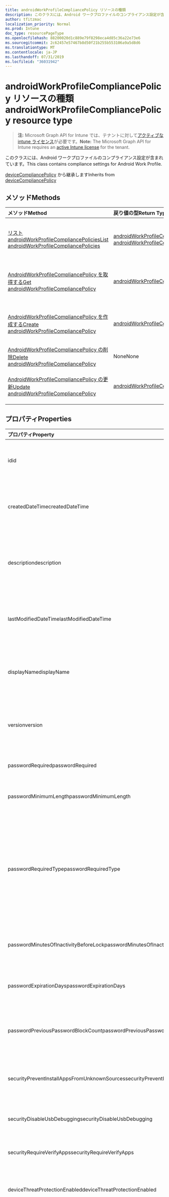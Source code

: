 ```yaml
---
title: androidWorkProfileCompliancePolicy リソースの種類
description: このクラスには、Android ワークプロファイルのコンプライアンス設定が含まれています。
author: tfitzmac
localization_priority: Normal
ms.prod: Intune
doc_type: resourcePageType
ms.openlocfilehash: 88200020d1c889e79f8298eca4d85c36a22e73e6
ms.sourcegitcommit: 2c62457e57467b8d50f21b255b553106a9a5d8d6
ms.translationtype: MT
ms.contentlocale: ja-JP
ms.lasthandoff: 07/31/2019
ms.locfileid: "36031942"
---
```

# <a name="androidworkprofilecompliancepolicy-resource-type"></a><span data-ttu-id="311cc-103">androidWorkProfileCompliancePolicy リソースの種類</span><span class="sxs-lookup"><span data-stu-id="311cc-103">androidWorkProfileCompliancePolicy resource type</span></span>

> <span data-ttu-id="311cc-104">**注:** Microsoft Graph API for Intune では、テナントに対して[アクティブな intune ライセンス](https://go.microsoft.com/fwlink/?linkid=839381)が必要です。</span><span class="sxs-lookup"><span data-stu-id="311cc-104">**Note:** The Microsoft Graph API for Intune requires an [active Intune license](https://go.microsoft.com/fwlink/?linkid=839381) for the tenant.</span></span>

<span data-ttu-id="311cc-105">このクラスには、Android ワークプロファイルのコンプライアンス設定が含まれています。</span><span class="sxs-lookup"><span data-stu-id="311cc-105">This class contains compliance settings for Android Work Profile.</span></span>


<span data-ttu-id="311cc-106">[deviceCompliancePolicy](../resources/intune-deviceconfig-devicecompliancepolicy.md) から継承します</span><span class="sxs-lookup"><span data-stu-id="311cc-106">Inherits from [deviceCompliancePolicy](../resources/intune-deviceconfig-devicecompliancepolicy.md)</span></span>

## <a name="methods"></a><span data-ttu-id="311cc-107">メソッド</span><span class="sxs-lookup"><span data-stu-id="311cc-107">Methods</span></span>
|<span data-ttu-id="311cc-108">メソッド</span><span class="sxs-lookup"><span data-stu-id="311cc-108">Method</span></span>|<span data-ttu-id="311cc-109">戻り値の型</span><span class="sxs-lookup"><span data-stu-id="311cc-109">Return Type</span></span>|<span data-ttu-id="311cc-110">説明</span><span class="sxs-lookup"><span data-stu-id="311cc-110">Description</span></span>|
|:---|:---|:---|
|[<span data-ttu-id="311cc-111">リスト androidWorkProfileCompliancePolicies</span><span class="sxs-lookup"><span data-stu-id="311cc-111">List androidWorkProfileCompliancePolicies</span></span>](../api/intune-deviceconfig-androidworkprofilecompliancepolicy-list.md)|<span data-ttu-id="311cc-112">[androidWorkProfileCompliancePolicy](../resources/intune-deviceconfig-androidworkprofilecompliancepolicy.md)コレクション</span><span class="sxs-lookup"><span data-stu-id="311cc-112">[androidWorkProfileCompliancePolicy](../resources/intune-deviceconfig-androidworkprofilecompliancepolicy.md) collection</span></span>|<span data-ttu-id="311cc-113">[AndroidWorkProfileCompliancePolicy](../resources/intune-deviceconfig-androidworkprofilecompliancepolicy.md)オブジェクトのプロパティとリレーションシップをリストします。</span><span class="sxs-lookup"><span data-stu-id="311cc-113">List properties and relationships of the [androidWorkProfileCompliancePolicy](../resources/intune-deviceconfig-androidworkprofilecompliancepolicy.md) objects.</span></span>|
|[<span data-ttu-id="311cc-114">AndroidWorkProfileCompliancePolicy を取得する</span><span class="sxs-lookup"><span data-stu-id="311cc-114">Get androidWorkProfileCompliancePolicy</span></span>](../api/intune-deviceconfig-androidworkprofilecompliancepolicy-get.md)|[<span data-ttu-id="311cc-115">androidWorkProfileCompliancePolicy</span><span class="sxs-lookup"><span data-stu-id="311cc-115">androidWorkProfileCompliancePolicy</span></span>](../resources/intune-deviceconfig-androidworkprofilecompliancepolicy.md)|<span data-ttu-id="311cc-116">[AndroidWorkProfileCompliancePolicy](../resources/intune-deviceconfig-androidworkprofilecompliancepolicy.md)オブジェクトのプロパティとリレーションシップを読み取ります。</span><span class="sxs-lookup"><span data-stu-id="311cc-116">Read properties and relationships of the [androidWorkProfileCompliancePolicy](../resources/intune-deviceconfig-androidworkprofilecompliancepolicy.md) object.</span></span>|
|[<span data-ttu-id="311cc-117">AndroidWorkProfileCompliancePolicy を作成する</span><span class="sxs-lookup"><span data-stu-id="311cc-117">Create androidWorkProfileCompliancePolicy</span></span>](../api/intune-deviceconfig-androidworkprofilecompliancepolicy-create.md)|[<span data-ttu-id="311cc-118">androidWorkProfileCompliancePolicy</span><span class="sxs-lookup"><span data-stu-id="311cc-118">androidWorkProfileCompliancePolicy</span></span>](../resources/intune-deviceconfig-androidworkprofilecompliancepolicy.md)|<span data-ttu-id="311cc-119">新しい[androidWorkProfileCompliancePolicy](../resources/intune-deviceconfig-androidworkprofilecompliancepolicy.md)オブジェクトを作成します。</span><span class="sxs-lookup"><span data-stu-id="311cc-119">Create a new [androidWorkProfileCompliancePolicy](../resources/intune-deviceconfig-androidworkprofilecompliancepolicy.md) object.</span></span>|
|[<span data-ttu-id="311cc-120">AndroidWorkProfileCompliancePolicy の削除</span><span class="sxs-lookup"><span data-stu-id="311cc-120">Delete androidWorkProfileCompliancePolicy</span></span>](../api/intune-deviceconfig-androidworkprofilecompliancepolicy-delete.md)|<span data-ttu-id="311cc-121">None</span><span class="sxs-lookup"><span data-stu-id="311cc-121">None</span></span>|<span data-ttu-id="311cc-122">[AndroidWorkProfileCompliancePolicy](../resources/intune-deviceconfig-androidworkprofilecompliancepolicy.md)を削除します。</span><span class="sxs-lookup"><span data-stu-id="311cc-122">Deletes a [androidWorkProfileCompliancePolicy](../resources/intune-deviceconfig-androidworkprofilecompliancepolicy.md).</span></span>|
|[<span data-ttu-id="311cc-123">AndroidWorkProfileCompliancePolicy の更新</span><span class="sxs-lookup"><span data-stu-id="311cc-123">Update androidWorkProfileCompliancePolicy</span></span>](../api/intune-deviceconfig-androidworkprofilecompliancepolicy-update.md)|[<span data-ttu-id="311cc-124">androidWorkProfileCompliancePolicy</span><span class="sxs-lookup"><span data-stu-id="311cc-124">androidWorkProfileCompliancePolicy</span></span>](../resources/intune-deviceconfig-androidworkprofilecompliancepolicy.md)|<span data-ttu-id="311cc-125">[AndroidWorkProfileCompliancePolicy](../resources/intune-deviceconfig-androidworkprofilecompliancepolicy.md)オブジェクトのプロパティを更新します。</span><span class="sxs-lookup"><span data-stu-id="311cc-125">Update the properties of a [androidWorkProfileCompliancePolicy](../resources/intune-deviceconfig-androidworkprofilecompliancepolicy.md) object.</span></span>|

## <a name="properties"></a><span data-ttu-id="311cc-126">プロパティ</span><span class="sxs-lookup"><span data-stu-id="311cc-126">Properties</span></span>
|<span data-ttu-id="311cc-127">プロパティ</span><span class="sxs-lookup"><span data-stu-id="311cc-127">Property</span></span>|<span data-ttu-id="311cc-128">型</span><span class="sxs-lookup"><span data-stu-id="311cc-128">Type</span></span>|<span data-ttu-id="311cc-129">説明</span><span class="sxs-lookup"><span data-stu-id="311cc-129">Description</span></span>|
|:---|:---|:---|
|<span data-ttu-id="311cc-130">id</span><span class="sxs-lookup"><span data-stu-id="311cc-130">id</span></span>|<span data-ttu-id="311cc-131">文字列</span><span class="sxs-lookup"><span data-stu-id="311cc-131">String</span></span>|<span data-ttu-id="311cc-132">エンティティのキー。</span><span class="sxs-lookup"><span data-stu-id="311cc-132">Key of the entity.</span></span> <span data-ttu-id="311cc-133">[deviceCompliancePolicy](../resources/intune-deviceconfig-devicecompliancepolicy.md) から継承します</span><span class="sxs-lookup"><span data-stu-id="311cc-133">Inherited from [deviceCompliancePolicy](../resources/intune-deviceconfig-devicecompliancepolicy.md)</span></span>|
|<span data-ttu-id="311cc-134">createdDateTime</span><span class="sxs-lookup"><span data-stu-id="311cc-134">createdDateTime</span></span>|<span data-ttu-id="311cc-135">DateTimeOffset</span><span class="sxs-lookup"><span data-stu-id="311cc-135">DateTimeOffset</span></span>|<span data-ttu-id="311cc-136">オブジェクトが作成された DateTime。</span><span class="sxs-lookup"><span data-stu-id="311cc-136">DateTime the object was created.</span></span> <span data-ttu-id="311cc-137">[deviceCompliancePolicy](../resources/intune-deviceconfig-devicecompliancepolicy.md) から継承します</span><span class="sxs-lookup"><span data-stu-id="311cc-137">Inherited from [deviceCompliancePolicy](../resources/intune-deviceconfig-devicecompliancepolicy.md)</span></span>|
|<span data-ttu-id="311cc-138">description</span><span class="sxs-lookup"><span data-stu-id="311cc-138">description</span></span>|<span data-ttu-id="311cc-139">String</span><span class="sxs-lookup"><span data-stu-id="311cc-139">String</span></span>|<span data-ttu-id="311cc-140">管理者が指定した、デバイス構成についての説明。</span><span class="sxs-lookup"><span data-stu-id="311cc-140">Admin provided description of the Device Configuration.</span></span> <span data-ttu-id="311cc-141">[deviceCompliancePolicy](../resources/intune-deviceconfig-devicecompliancepolicy.md) から継承します</span><span class="sxs-lookup"><span data-stu-id="311cc-141">Inherited from [deviceCompliancePolicy](../resources/intune-deviceconfig-devicecompliancepolicy.md)</span></span>|
|<span data-ttu-id="311cc-142">lastModifiedDateTime</span><span class="sxs-lookup"><span data-stu-id="311cc-142">lastModifiedDateTime</span></span>|<span data-ttu-id="311cc-143">DateTimeOffset</span><span class="sxs-lookup"><span data-stu-id="311cc-143">DateTimeOffset</span></span>|<span data-ttu-id="311cc-144">オブジェクトの最終更新の DateTime。</span><span class="sxs-lookup"><span data-stu-id="311cc-144">DateTime the object was last modified.</span></span> <span data-ttu-id="311cc-145">[deviceCompliancePolicy](../resources/intune-deviceconfig-devicecompliancepolicy.md) から継承します</span><span class="sxs-lookup"><span data-stu-id="311cc-145">Inherited from [deviceCompliancePolicy](../resources/intune-deviceconfig-devicecompliancepolicy.md)</span></span>|
|<span data-ttu-id="311cc-146">displayName</span><span class="sxs-lookup"><span data-stu-id="311cc-146">displayName</span></span>|<span data-ttu-id="311cc-147">String</span><span class="sxs-lookup"><span data-stu-id="311cc-147">String</span></span>|<span data-ttu-id="311cc-148">管理者が指定した、デバイス構成の名前。</span><span class="sxs-lookup"><span data-stu-id="311cc-148">Admin provided name of the device configuration.</span></span> <span data-ttu-id="311cc-149">[deviceCompliancePolicy](../resources/intune-deviceconfig-devicecompliancepolicy.md) から継承します</span><span class="sxs-lookup"><span data-stu-id="311cc-149">Inherited from [deviceCompliancePolicy](../resources/intune-deviceconfig-devicecompliancepolicy.md)</span></span>|
|<span data-ttu-id="311cc-150">version</span><span class="sxs-lookup"><span data-stu-id="311cc-150">version</span></span>|<span data-ttu-id="311cc-151">Int32</span><span class="sxs-lookup"><span data-stu-id="311cc-151">Int32</span></span>|<span data-ttu-id="311cc-152">デバイス構成のバージョン。</span><span class="sxs-lookup"><span data-stu-id="311cc-152">Version of the device configuration.</span></span> <span data-ttu-id="311cc-153">[deviceCompliancePolicy](../resources/intune-deviceconfig-devicecompliancepolicy.md) から継承します</span><span class="sxs-lookup"><span data-stu-id="311cc-153">Inherited from [deviceCompliancePolicy](../resources/intune-deviceconfig-devicecompliancepolicy.md)</span></span>|
|<span data-ttu-id="311cc-154">passwordRequired</span><span class="sxs-lookup"><span data-stu-id="311cc-154">passwordRequired</span></span>|<span data-ttu-id="311cc-155">Boolean</span><span class="sxs-lookup"><span data-stu-id="311cc-155">Boolean</span></span>|<span data-ttu-id="311cc-156">デバイスのロックを解除するパスワードを要求します。</span><span class="sxs-lookup"><span data-stu-id="311cc-156">Require a password to unlock device.</span></span>|
|<span data-ttu-id="311cc-157">passwordMinimumLength</span><span class="sxs-lookup"><span data-stu-id="311cc-157">passwordMinimumLength</span></span>|<span data-ttu-id="311cc-158">Int32</span><span class="sxs-lookup"><span data-stu-id="311cc-158">Int32</span></span>|<span data-ttu-id="311cc-159">パスワードの最小文字数。</span><span class="sxs-lookup"><span data-stu-id="311cc-159">Minimum password length.</span></span> <span data-ttu-id="311cc-160">有効な値は 4 から 16 までです</span><span class="sxs-lookup"><span data-stu-id="311cc-160">Valid values 4 to 16</span></span>|
|<span data-ttu-id="311cc-161">passwordRequiredType</span><span class="sxs-lookup"><span data-stu-id="311cc-161">passwordRequiredType</span></span>|[<span data-ttu-id="311cc-162">androidRequiredPasswordType</span><span class="sxs-lookup"><span data-stu-id="311cc-162">androidRequiredPasswordType</span></span>](../resources/intune-deviceconfig-androidrequiredpasswordtype.md)|<span data-ttu-id="311cc-163">パスワードの文字の種類。</span><span class="sxs-lookup"><span data-stu-id="311cc-163">Type of characters in password.</span></span> <span data-ttu-id="311cc-164">可能な値は、`deviceDefault`、`alphabetic`、`alphanumeric`、`alphanumericWithSymbols`、`lowSecurityBiometric`、`numeric`、`numericComplex`、`any` です。</span><span class="sxs-lookup"><span data-stu-id="311cc-164">Possible values are: `deviceDefault`, `alphabetic`, `alphanumeric`, `alphanumericWithSymbols`, `lowSecurityBiometric`, `numeric`, `numericComplex`, `any`.</span></span>|
|<span data-ttu-id="311cc-165">passwordMinutesOfInactivityBeforeLock</span><span class="sxs-lookup"><span data-stu-id="311cc-165">passwordMinutesOfInactivityBeforeLock</span></span>|<span data-ttu-id="311cc-166">Int32</span><span class="sxs-lookup"><span data-stu-id="311cc-166">Int32</span></span>|<span data-ttu-id="311cc-167">パスワードが要求されるまでの非アクティブ時間 (分)。</span><span class="sxs-lookup"><span data-stu-id="311cc-167">Minutes of inactivity before a password is required.</span></span>|
|<span data-ttu-id="311cc-168">passwordExpirationDays</span><span class="sxs-lookup"><span data-stu-id="311cc-168">passwordExpirationDays</span></span>|<span data-ttu-id="311cc-169">Int32</span><span class="sxs-lookup"><span data-stu-id="311cc-169">Int32</span></span>|<span data-ttu-id="311cc-170">パスワードの有効期限が切れるまでの日数。</span><span class="sxs-lookup"><span data-stu-id="311cc-170">Number of days before the password expires.</span></span> <span data-ttu-id="311cc-171">有効な値は 1 から 365 までです</span><span class="sxs-lookup"><span data-stu-id="311cc-171">Valid values 1 to 365</span></span>|
|<span data-ttu-id="311cc-172">passwordPreviousPasswordBlockCount</span><span class="sxs-lookup"><span data-stu-id="311cc-172">passwordPreviousPasswordBlockCount</span></span>|<span data-ttu-id="311cc-173">Int32</span><span class="sxs-lookup"><span data-stu-id="311cc-173">Int32</span></span>|<span data-ttu-id="311cc-174">禁止する、以前のパスワードの数です。</span><span class="sxs-lookup"><span data-stu-id="311cc-174">Number of previous passwords to block.</span></span> <span data-ttu-id="311cc-175">有効な値は 1 から 24 までです</span><span class="sxs-lookup"><span data-stu-id="311cc-175">Valid values 1 to 24</span></span>|
|<span data-ttu-id="311cc-176">securityPreventInstallAppsFromUnknownSources</span><span class="sxs-lookup"><span data-stu-id="311cc-176">securityPreventInstallAppsFromUnknownSources</span></span>|<span data-ttu-id="311cc-177">Boolean</span><span class="sxs-lookup"><span data-stu-id="311cc-177">Boolean</span></span>|<span data-ttu-id="311cc-178">デバイスが不明なソースからのアプリのインストールを許可しないことを要求します。</span><span class="sxs-lookup"><span data-stu-id="311cc-178">Require that devices disallow installation of apps from unknown sources.</span></span>|
|<span data-ttu-id="311cc-179">securityDisableUsbDebugging</span><span class="sxs-lookup"><span data-stu-id="311cc-179">securityDisableUsbDebugging</span></span>|<span data-ttu-id="311cc-180">Boolean</span><span class="sxs-lookup"><span data-stu-id="311cc-180">Boolean</span></span>|<span data-ttu-id="311cc-181">Android デバイスでの USB デバッグを無効にします。</span><span class="sxs-lookup"><span data-stu-id="311cc-181">Disable USB debugging on Android devices.</span></span>|
|<span data-ttu-id="311cc-182">securityRequireVerifyApps</span><span class="sxs-lookup"><span data-stu-id="311cc-182">securityRequireVerifyApps</span></span>|<span data-ttu-id="311cc-183">Boolean</span><span class="sxs-lookup"><span data-stu-id="311cc-183">Boolean</span></span>|<span data-ttu-id="311cc-184">Android の検証アプリ機能をオンにするよう要求します。</span><span class="sxs-lookup"><span data-stu-id="311cc-184">Require the Android Verify apps feature is turned on.</span></span>|
|<span data-ttu-id="311cc-185">deviceThreatProtectionEnabled</span><span class="sxs-lookup"><span data-stu-id="311cc-185">deviceThreatProtectionEnabled</span></span>|<span data-ttu-id="311cc-186">Boolean</span><span class="sxs-lookup"><span data-stu-id="311cc-186">Boolean</span></span>|<span data-ttu-id="311cc-187">デバイスの脅威保護が有効になっていることを要求します。</span><span class="sxs-lookup"><span data-stu-id="311cc-187">Require that devices have enabled device threat protection.</span></span>|
|<span data-ttu-id="311cc-188">deviceThreatProtectionRequiredSecurityLevel</span><span class="sxs-lookup"><span data-stu-id="311cc-188">deviceThreatProtectionRequiredSecurityLevel</span></span>|[<span data-ttu-id="311cc-189">deviceThreatProtectionLevel</span><span class="sxs-lookup"><span data-stu-id="311cc-189">deviceThreatProtectionLevel</span></span>](../resources/intune-deviceconfig-devicethreatprotectionlevel.md)|<span data-ttu-id="311cc-190">Mobile Threat Protection に、コンプライアンス違反をレポートするための最小のリスク レベルを要求します。</span><span class="sxs-lookup"><span data-stu-id="311cc-190">Require Mobile Threat Protection minimum risk level to report noncompliance.</span></span> <span data-ttu-id="311cc-191">可能な値は、`unavailable`、`secured`、`low`、`medium`、`high`、`notSet` です。</span><span class="sxs-lookup"><span data-stu-id="311cc-191">Possible values are: `unavailable`, `secured`, `low`, `medium`, `high`, `notSet`.</span></span>|
|<span data-ttu-id="311cc-192">securityBlockJailbrokenDevices</span><span class="sxs-lookup"><span data-stu-id="311cc-192">securityBlockJailbrokenDevices</span></span>|<span data-ttu-id="311cc-193">Boolean</span><span class="sxs-lookup"><span data-stu-id="311cc-193">Boolean</span></span>|<span data-ttu-id="311cc-194">デバイスの脱獄またはルート化を認めません。</span><span class="sxs-lookup"><span data-stu-id="311cc-194">Devices must not be jailbroken or rooted.</span></span>|
|<span data-ttu-id="311cc-195">osMinimumVersion</span><span class="sxs-lookup"><span data-stu-id="311cc-195">osMinimumVersion</span></span>|<span data-ttu-id="311cc-196">String</span><span class="sxs-lookup"><span data-stu-id="311cc-196">String</span></span>|<span data-ttu-id="311cc-197">Android の最小バージョン。</span><span class="sxs-lookup"><span data-stu-id="311cc-197">Minimum Android version.</span></span>|
|<span data-ttu-id="311cc-198">osMaximumVersion</span><span class="sxs-lookup"><span data-stu-id="311cc-198">osMaximumVersion</span></span>|<span data-ttu-id="311cc-199">文字列型 (String)</span><span class="sxs-lookup"><span data-stu-id="311cc-199">String</span></span>|<span data-ttu-id="311cc-200">Android の最大バージョン。</span><span class="sxs-lookup"><span data-stu-id="311cc-200">Maximum Android version.</span></span>|
|<span data-ttu-id="311cc-201">minAndroidSecurityPatchLevel</span><span class="sxs-lookup"><span data-stu-id="311cc-201">minAndroidSecurityPatchLevel</span></span>|<span data-ttu-id="311cc-202">String</span><span class="sxs-lookup"><span data-stu-id="311cc-202">String</span></span>|<span data-ttu-id="311cc-203">Android セキュリティ パッチの最小レベル。</span><span class="sxs-lookup"><span data-stu-id="311cc-203">Minimum Android security patch level.</span></span>|
|<span data-ttu-id="311cc-204">storageRequireEncryption</span><span class="sxs-lookup"><span data-stu-id="311cc-204">storageRequireEncryption</span></span>|<span data-ttu-id="311cc-205">Boolean</span><span class="sxs-lookup"><span data-stu-id="311cc-205">Boolean</span></span>|<span data-ttu-id="311cc-206">Android デバイスでの暗号化を要求します。</span><span class="sxs-lookup"><span data-stu-id="311cc-206">Require encryption on Android devices.</span></span>|
|<span data-ttu-id="311cc-207">securityRequireSafetyNetAttestationBasicIntegrity</span><span class="sxs-lookup"><span data-stu-id="311cc-207">securityRequireSafetyNetAttestationBasicIntegrity</span></span>|<span data-ttu-id="311cc-208">Boolean</span><span class="sxs-lookup"><span data-stu-id="311cc-208">Boolean</span></span>|<span data-ttu-id="311cc-209">デバイスが SafetyNet の基本整合性チェックに合格することを要求します。</span><span class="sxs-lookup"><span data-stu-id="311cc-209">Require the device to pass the SafetyNet basic integrity check.</span></span>|
|<span data-ttu-id="311cc-210">securityRequireSafetyNetAttestationCertifiedDevice</span><span class="sxs-lookup"><span data-stu-id="311cc-210">securityRequireSafetyNetAttestationCertifiedDevice</span></span>|<span data-ttu-id="311cc-211">Boolean</span><span class="sxs-lookup"><span data-stu-id="311cc-211">Boolean</span></span>|<span data-ttu-id="311cc-212">デバイスが SafetyNet の認定デバイス チェックに合格することを要求します。</span><span class="sxs-lookup"><span data-stu-id="311cc-212">Require the device to pass the SafetyNet certified device check.</span></span>|
|<span data-ttu-id="311cc-213">securityRequireGooglePlayServices</span><span class="sxs-lookup"><span data-stu-id="311cc-213">securityRequireGooglePlayServices</span></span>|<span data-ttu-id="311cc-214">Boolean</span><span class="sxs-lookup"><span data-stu-id="311cc-214">Boolean</span></span>|<span data-ttu-id="311cc-215">Google Play 開発者サービスがデバイスにインストールされて有効になっていることを要求します。</span><span class="sxs-lookup"><span data-stu-id="311cc-215">Require Google Play Services to be installed and enabled on the device.</span></span>|
|<span data-ttu-id="311cc-216">securityRequireUpToDateSecurityProviders</span><span class="sxs-lookup"><span data-stu-id="311cc-216">securityRequireUpToDateSecurityProviders</span></span>|<span data-ttu-id="311cc-217">Boolean</span><span class="sxs-lookup"><span data-stu-id="311cc-217">Boolean</span></span>|<span data-ttu-id="311cc-218">デバイスに最新のセキュリティ プロバイダーが必要です。</span><span class="sxs-lookup"><span data-stu-id="311cc-218">Require the device to have up to date security providers.</span></span> <span data-ttu-id="311cc-219">デバイスで Google Play 開発者サービスが有効かつ最新の状態になっている必要があります。</span><span class="sxs-lookup"><span data-stu-id="311cc-219">The device will require Google Play Services to be enabled and up to date.</span></span>|
|<span data-ttu-id="311cc-220">securityRequireCompanyPortalAppIntegrity</span><span class="sxs-lookup"><span data-stu-id="311cc-220">securityRequireCompanyPortalAppIntegrity</span></span>|<span data-ttu-id="311cc-221">Boolean</span><span class="sxs-lookup"><span data-stu-id="311cc-221">Boolean</span></span>|<span data-ttu-id="311cc-222">デバイスが会社のポータル クライアント アプリのランタイム整合性チェックに合格することを要求します。</span><span class="sxs-lookup"><span data-stu-id="311cc-222">Require the device to pass the Company Portal client app runtime integrity check.</span></span>|

## <a name="relationships"></a><span data-ttu-id="311cc-223">リレーションシップ</span><span class="sxs-lookup"><span data-stu-id="311cc-223">Relationships</span></span>
|<span data-ttu-id="311cc-224">リレーションシップ</span><span class="sxs-lookup"><span data-stu-id="311cc-224">Relationship</span></span>|<span data-ttu-id="311cc-225">型</span><span class="sxs-lookup"><span data-stu-id="311cc-225">Type</span></span>|<span data-ttu-id="311cc-226">説明</span><span class="sxs-lookup"><span data-stu-id="311cc-226">Description</span></span>|
|:---|:---|:---|
|<span data-ttu-id="311cc-227">scheduledActionsForRule</span><span class="sxs-lookup"><span data-stu-id="311cc-227">scheduledActionsForRule</span></span>|<span data-ttu-id="311cc-228">[deviceComplianceScheduledActionForRule](../resources/intune-deviceconfig-devicecompliancescheduledactionforrule.md) コレクション</span><span class="sxs-lookup"><span data-stu-id="311cc-228">[deviceComplianceScheduledActionForRule](../resources/intune-deviceconfig-devicecompliancescheduledactionforrule.md) collection</span></span>|<span data-ttu-id="311cc-229">このルールのスケジュール済みのアクションのリスト ([deviceCompliancePolicy](../resources/intune-deviceconfig-devicecompliancepolicy.md) から継承)</span><span class="sxs-lookup"><span data-stu-id="311cc-229">The list of scheduled action for this rule Inherited from [deviceCompliancePolicy](../resources/intune-deviceconfig-devicecompliancepolicy.md)</span></span>|
|<span data-ttu-id="311cc-230">deviceStatuses</span><span class="sxs-lookup"><span data-stu-id="311cc-230">deviceStatuses</span></span>|<span data-ttu-id="311cc-231">[deviceComplianceDeviceStatus](../resources/intune-deviceconfig-devicecompliancedevicestatus.md) コレクション</span><span class="sxs-lookup"><span data-stu-id="311cc-231">[deviceComplianceDeviceStatus](../resources/intune-deviceconfig-devicecompliancedevicestatus.md) collection</span></span>|<span data-ttu-id="311cc-232">DeviceComplianceDeviceStatus のリストです。</span><span class="sxs-lookup"><span data-stu-id="311cc-232">List of DeviceComplianceDeviceStatus.</span></span> <span data-ttu-id="311cc-233">[deviceCompliancePolicy](../resources/intune-deviceconfig-devicecompliancepolicy.md) から継承します</span><span class="sxs-lookup"><span data-stu-id="311cc-233">Inherited from [deviceCompliancePolicy](../resources/intune-deviceconfig-devicecompliancepolicy.md)</span></span>|
|<span data-ttu-id="311cc-234">userStatuses</span><span class="sxs-lookup"><span data-stu-id="311cc-234">userStatuses</span></span>|<span data-ttu-id="311cc-235">[deviceComplianceUserStatus](../resources/intune-deviceconfig-devicecomplianceuserstatus.md) コレクション</span><span class="sxs-lookup"><span data-stu-id="311cc-235">[deviceComplianceUserStatus](../resources/intune-deviceconfig-devicecomplianceuserstatus.md) collection</span></span>|<span data-ttu-id="311cc-236">DeviceComplianceUserStatus のリストです。</span><span class="sxs-lookup"><span data-stu-id="311cc-236">List of DeviceComplianceUserStatus.</span></span> <span data-ttu-id="311cc-237">[deviceCompliancePolicy](../resources/intune-deviceconfig-devicecompliancepolicy.md) から継承します</span><span class="sxs-lookup"><span data-stu-id="311cc-237">Inherited from [deviceCompliancePolicy](../resources/intune-deviceconfig-devicecompliancepolicy.md)</span></span>|
|<span data-ttu-id="311cc-238">deviceStatusOverview</span><span class="sxs-lookup"><span data-stu-id="311cc-238">deviceStatusOverview</span></span>|[<span data-ttu-id="311cc-239">deviceComplianceDeviceOverview</span><span class="sxs-lookup"><span data-stu-id="311cc-239">deviceComplianceDeviceOverview</span></span>](../resources/intune-deviceconfig-devicecompliancedeviceoverview.md)|<span data-ttu-id="311cc-240">デバイス コンプライアンスのデバイス状態の概要 ([deviceCompliancePolicy](../resources/intune-deviceconfig-devicecompliancepolicy.md) から継承)</span><span class="sxs-lookup"><span data-stu-id="311cc-240">Device compliance devices status overview Inherited from [deviceCompliancePolicy](../resources/intune-deviceconfig-devicecompliancepolicy.md)</span></span>|
|<span data-ttu-id="311cc-241">userStatusOverview</span><span class="sxs-lookup"><span data-stu-id="311cc-241">userStatusOverview</span></span>|[<span data-ttu-id="311cc-242">deviceComplianceUserOverview</span><span class="sxs-lookup"><span data-stu-id="311cc-242">deviceComplianceUserOverview</span></span>](../resources/intune-deviceconfig-devicecomplianceuseroverview.md)|<span data-ttu-id="311cc-243">デバイス コンプライアンスのユーザー状態の概要 ([deviceCompliancePolicy](../resources/intune-deviceconfig-devicecompliancepolicy.md) から継承)</span><span class="sxs-lookup"><span data-stu-id="311cc-243">Device compliance users status overview Inherited from [deviceCompliancePolicy](../resources/intune-deviceconfig-devicecompliancepolicy.md)</span></span>|
|<span data-ttu-id="311cc-244">deviceSettingStateSummaries</span><span class="sxs-lookup"><span data-stu-id="311cc-244">deviceSettingStateSummaries</span></span>|<span data-ttu-id="311cc-245">[settingStateDeviceSummary](../resources/intune-deviceconfig-settingstatedevicesummary.md) コレクション</span><span class="sxs-lookup"><span data-stu-id="311cc-245">[settingStateDeviceSummary](../resources/intune-deviceconfig-settingstatedevicesummary.md) collection</span></span>|<span data-ttu-id="311cc-246">コンプライアンス設定状態のデバイスの要約 ([deviceCompliancePolicy](../resources/intune-deviceconfig-devicecompliancepolicy.md) から継承)</span><span class="sxs-lookup"><span data-stu-id="311cc-246">Compliance Setting State Device Summary Inherited from [deviceCompliancePolicy](../resources/intune-deviceconfig-devicecompliancepolicy.md)</span></span>|
|<span data-ttu-id="311cc-247">assignments</span><span class="sxs-lookup"><span data-stu-id="311cc-247">assignments</span></span>|<span data-ttu-id="311cc-248">[deviceCompliancePolicyAssignment](../resources/intune-deviceconfig-devicecompliancepolicyassignment.md) コレクション</span><span class="sxs-lookup"><span data-stu-id="311cc-248">[deviceCompliancePolicyAssignment](../resources/intune-deviceconfig-devicecompliancepolicyassignment.md) collection</span></span>|<span data-ttu-id="311cc-249">このコンプライアンス ポリシーの割り当てのコレクションです。</span><span class="sxs-lookup"><span data-stu-id="311cc-249">The collection of assignments for this compliance policy.</span></span> <span data-ttu-id="311cc-250">[deviceCompliancePolicy](../resources/intune-deviceconfig-devicecompliancepolicy.md) から継承します</span><span class="sxs-lookup"><span data-stu-id="311cc-250">Inherited from [deviceCompliancePolicy](../resources/intune-deviceconfig-devicecompliancepolicy.md)</span></span>|

## <a name="json-representation"></a><span data-ttu-id="311cc-251">JSON 表記</span><span class="sxs-lookup"><span data-stu-id="311cc-251">JSON Representation</span></span>
<span data-ttu-id="311cc-252">以下は、リソースの JSON 表記です。</span><span class="sxs-lookup"><span data-stu-id="311cc-252">Here is a JSON representation of the resource.</span></span>
<!-- {
  "blockType": "resource",
  "keyProperty": "id",
  "@odata.type": "microsoft.graph.androidWorkProfileCompliancePolicy"
}
-->
``` json
{
  "@odata.type": "#microsoft.graph.androidWorkProfileCompliancePolicy",
  "id": "String (identifier)",
  "createdDateTime": "String (timestamp)",
  "description": "String",
  "lastModifiedDateTime": "String (timestamp)",
  "displayName": "String",
  "version": 1024,
  "passwordRequired": true,
  "passwordMinimumLength": 1024,
  "passwordRequiredType": "String",
  "passwordMinutesOfInactivityBeforeLock": 1024,
  "passwordExpirationDays": 1024,
  "passwordPreviousPasswordBlockCount": 1024,
  "securityPreventInstallAppsFromUnknownSources": true,
  "securityDisableUsbDebugging": true,
  "securityRequireVerifyApps": true,
  "deviceThreatProtectionEnabled": true,
  "deviceThreatProtectionRequiredSecurityLevel": "String",
  "securityBlockJailbrokenDevices": true,
  "osMinimumVersion": "String",
  "osMaximumVersion": "String",
  "minAndroidSecurityPatchLevel": "String",
  "storageRequireEncryption": true,
  "securityRequireSafetyNetAttestationBasicIntegrity": true,
  "securityRequireSafetyNetAttestationCertifiedDevice": true,
  "securityRequireGooglePlayServices": true,
  "securityRequireUpToDateSecurityProviders": true,
  "securityRequireCompanyPortalAppIntegrity": true
}
```




